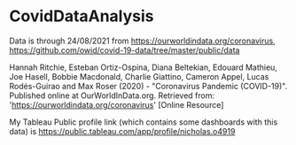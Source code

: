 # CovidDataAnalysis
Data is through 24/08/2021 from https://ourworldindata.org/coronavirus, https://github.com/owid/covid-19-data/tree/master/public/data

Hannah Ritchie, Esteban Ortiz-Ospina, Diana Beltekian, Edouard Mathieu, Joe Hasell, Bobbie Macdonald, Charlie Giattino, Cameron Appel, Lucas Rodés-Guirao and Max Roser (2020) - "Coronavirus Pandemic (COVID-19)". Published online at OurWorldInData.org. Retrieved from: 'https://ourworldindata.org/coronavirus' [Online Resource]

My Tableau Public profile link (which contains some dashboards with this data) is https://public.tableau.com/app/profile/nicholas.o4919
